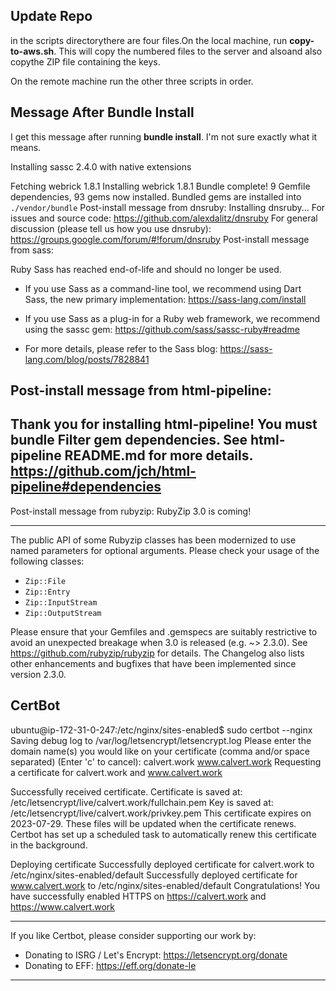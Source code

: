 ## Update Repo

in the scripts directorythere are four files.On the local machine, run **copy-to-aws.sh**. This will copy the numbered files to the server and alsoand also copythe ZIP file containing the keys.

On the remote machine run the other three scripts in order.

## Message After Bundle Install

I get this message after running **bundle install**. I'm not sure exactly what it means.



Installing sassc 2.4.0 with native extensions

Fetching webrick 1.8.1
Installing webrick 1.8.1
Bundle complete! 9 Gemfile dependencies, 93 gems now installed.
Bundled gems are installed into `./vendor/bundle`
Post-install message from dnsruby:
Installing dnsruby...
  For issues and source code: https://github.com/alexdalitz/dnsruby
  For general discussion (please tell us how you use dnsruby): https://groups.google.com/forum/#!forum/dnsruby
Post-install message from sass:

Ruby Sass has reached end-of-life and should no longer be used.

* If you use Sass as a command-line tool, we recommend using Dart Sass, the new
  primary implementation: https://sass-lang.com/install

* If you use Sass as a plug-in for a Ruby web framework, we recommend using the
  sassc gem: https://github.com/sass/sassc-ruby#readme

* For more details, please refer to the Sass blog:
  https://sass-lang.com/blog/posts/7828841

Post-install message from html-pipeline:
-------------------------------------------------
Thank you for installing html-pipeline!
You must bundle Filter gem dependencies.
See html-pipeline README.md for more details.
https://github.com/jch/html-pipeline#dependencies
-------------------------------------------------
Post-install message from rubyzip:
RubyZip 3.0 is coming!
**********************

The public API of some Rubyzip classes has been modernized to use named
parameters for optional arguments. Please check your usage of the
following classes:
  * `Zip::File`
  * `Zip::Entry`
  * `Zip::InputStream`
  * `Zip::OutputStream`

Please ensure that your Gemfiles and .gemspecs are suitably restrictive
to avoid an unexpected breakage when 3.0 is released (e.g. ~> 2.3.0).
See https://github.com/rubyzip/rubyzip for details. The Changelog also
lists other enhancements and bugfixes that have been implemented since
version 2.3.0.

## CertBot

ubuntu@ip-172-31-0-247:/etc/nginx/sites-enabled$ sudo certbot --nginx
Saving debug log to /var/log/letsencrypt/letsencrypt.log
Please enter the domain name(s) you would like on your certificate (comma and/or
space separated) (Enter 'c' to cancel): calvert.work www.calvert.work
Requesting a certificate for calvert.work and www.calvert.work

Successfully received certificate.
Certificate is saved at: /etc/letsencrypt/live/calvert.work/fullchain.pem
Key is saved at:         /etc/letsencrypt/live/calvert.work/privkey.pem
This certificate expires on 2023-07-29.
These files will be updated when the certificate renews.
Certbot has set up a scheduled task to automatically renew this certificate in the background.

Deploying certificate
Successfully deployed certificate for calvert.work to /etc/nginx/sites-enabled/default
Successfully deployed certificate for www.calvert.work to /etc/nginx/sites-enabled/default
Congratulations! You have successfully enabled HTTPS on https://calvert.work and https://www.calvert.work

- - - - - - - - - - - - - - - - - - - - - - - - - - - - - - - - - - - - - - - -
If you like Certbot, please consider supporting our work by:
 * Donating to ISRG / Let's Encrypt:   https://letsencrypt.org/donate
 * Donating to EFF:                    https://eff.org/donate-le
- - - - - - - - - - - - - - - - - - - - - - - - - - - - - - - - - - - - - - - -